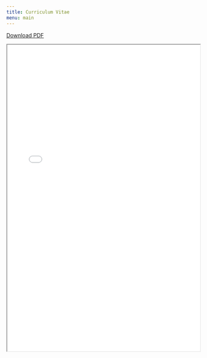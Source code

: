 ```yaml
---
title: Curriculum Vitae
menu: main
---
```


<a href="/Pinto-CV.pdf">Download PDF</a>

<center>
<iframe src="/Pinto-CV.pdf" width="100%" height="800em"></iframe>
</center>
